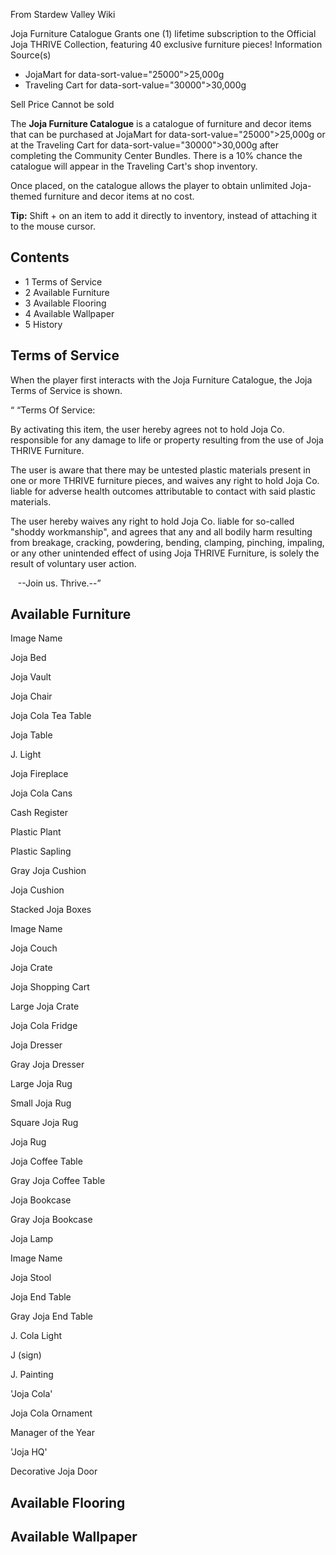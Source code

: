 From Stardew Valley Wiki

Joja Furniture Catalogue Grants one (1) lifetime subscription to the Official Joja THRIVE Collection, featuring 40 exclusive furniture pieces! Information Source(s)

- JojaMart for data-sort-value="25000"&gt;25,000g
- Traveling Cart for data-sort-value="30000"&gt;30,000g

Sell Price Cannot be sold

The **Joja Furniture Catalogue** is a catalogue of furniture and decor items that can be purchased at JojaMart for data-sort-value="25000"&gt;25,000g or at the Traveling Cart for data-sort-value="30000"&gt;30,000g after completing the Community Center Bundles. There is a 10% chance the catalogue will appear in the Traveling Cart's shop inventory.

Once placed, on the catalogue allows the player to obtain unlimited Joja-themed furniture and decor items at no cost.

**Tip:** Shift + on an item to add it directly to inventory, instead of attaching it to the mouse cursor.

## Contents

- 1 Terms of Service
- 2 Available Furniture
- 3 Available Flooring
- 4 Available Wallpaper
- 5 History

## Terms of Service

When the player first interacts with the Joja Furniture Catalogue, the Joja Terms of Service is shown.

“ “Terms Of Service:

By activating this item, the user hereby agrees not to hold Joja Co. responsible for any damage to life or property resulting from the use of Joja THRIVE Furniture.

The user is aware that there may be untested plastic materials present in one or more THRIVE furniture pieces, and waives any right to hold Joja Co. liable for adverse health outcomes attributable to contact with said plastic materials.

The user hereby waives any right to hold Joja Co. liable for so-called "shoddy workmanship", and agrees that any and all bodily harm resulting from breakage, cracking, powdering, bending, clamping, pinching, impaling, or any other unintended effect of using Joja THRIVE Furniture, is solely the result of voluntary user action.

   --Join us. Thrive.--”

## Available Furniture

Image Name

Joja Bed

Joja Vault

Joja Chair

Joja Cola Tea Table

Joja Table

J. Light

Joja Fireplace

Joja Cola Cans

Cash Register

Plastic Plant

Plastic Sapling

Gray Joja Cushion

Joja Cushion

Stacked Joja Boxes

Image Name

Joja Couch

Joja Crate

Joja Shopping Cart

Large Joja Crate

Joja Cola Fridge

Joja Dresser

Gray Joja Dresser

Large Joja Rug

Small Joja Rug

Square Joja Rug

Joja Rug

Joja Coffee Table

Gray Joja Coffee Table

Joja Bookcase

Gray Joja Bookcase

Joja Lamp

Image Name

Joja Stool

Joja End Table

Gray Joja End Table

J. Cola Light

J (sign)

J. Painting

'Joja Cola'

Joja Cola Ornament

Manager of the Year

'Joja HQ'

Decorative Joja Door

## Available Flooring

## Available Wallpaper